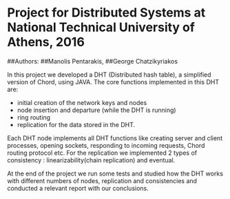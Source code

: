 # Project for Distributed Systems at National Technical University of Athens, 2016
##Authors:
##Manolis Pentarakis,
##George Chatzikyriakos

In this project we developed a DHT (Distributed hash table), a simplified version of Chord, using JAVA.
The core functions implemented in this DHT are:
- initial creation of the network keys and nodes
- node insertion and departure (while the DHT is running)
- ring routing
- replication for the data stored in the DHT.


Each DHT node implements all DHT functions like  creating server and client processes, opening sockets, responding to incoming requests, Chord routing protocol etc.
For the replication we implemented 2 types of consistency : linearizability(chain replication) and eventual.

At the end of the project we run some tests and studied how the DHT works with different numbers of nodes, replication and consistencies and conducted a relevant report with our conclusions. 




